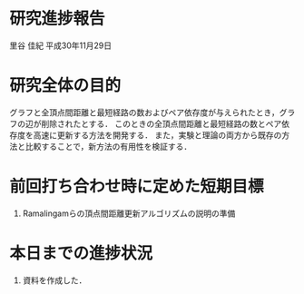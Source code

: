 研究進捗報告
================
里谷 佳紀
平成30年11月29日

# 研究全体の目的

グラフと全頂点間距離と最短経路の数およびペア依存度が与えられたとき，グラフの辺が削除されたとする．
このときの全頂点間距離と最短経路の数とペア依存度を高速に更新する方法を開発する．
また，実験と理論の両方から既存の方法と比較することで，新方法の有用性を検証する．

# 前回打ち合わせ時に定めた短期目標

1.  Ramalingamらの頂点間距離更新アルゴリズムの説明の準備

# 本日までの進捗状況

1.  資料を作成した．
